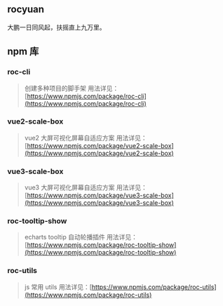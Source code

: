 ## rocyuan

大鹏一日同风起，扶摇直上九万里。

## npm 库

### roc-cli

> 创建多种项目的脚手架
> 用法详见：[https://www.npmjs.com/package/roc-cli](https://www.npmjs.com/package/roc-cli)

### vue2-scale-box

> vue2 大屏可视化屏幕自适应方案
> 用法详见：[https://www.npmjs.com/package/vue2-scale-box](https://www.npmjs.com/package/vue2-scale-box)

### vue3-scale-box

> vue3 大屏可视化屏幕自适应方案
> 用法详见：[https://www.npmjs.com/package/vue3-scale-box](https://www.npmjs.com/package/vue3-scale-box)

### roc-tooltip-show

> echarts tooltip 自动轮播插件
> 用法详见：[https://www.npmjs.com/package/roc-tooltip-show](https://www.npmjs.com/package/roc-tooltip-show)

### roc-utils

> js 常用 utils
> 用法详见：[https://www.npmjs.com/package/roc-utils](https://www.npmjs.com/package/roc-utils)

